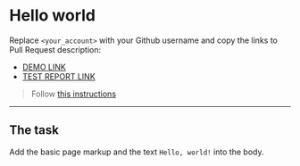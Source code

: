 # Hello world
Replace `<your_account>` with your Github username and copy the links to Pull Request description:
- [DEMO LINK](https://github.com/Dyakovich-R/layout_hello-world.git)
- [TEST REPORT LINK](https://Dyakovich-R.github.io/layout_hello-world/report/html_report/)

> Follow [this instructions](https://mate-academy.github.io/layout_task-guideline/#how-to-solve-the-layout-tasks-on-github)
___

## The task
Add the basic page markup and the text `Hello, world!` into the body.

